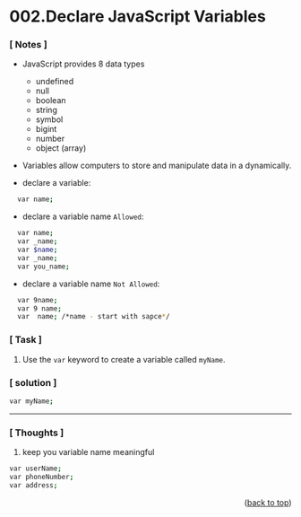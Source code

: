 <a name="topage"></a>

# 002.Declare JavaScript Variables

### [ Notes ]
  * JavaScript provides 8 data types
    * undefined
    * null
    * boolean
    * string
    * symbol
    * bigint
    * number
    * object (array)

  * Variables allow computers to store and manipulate data in a dynamically.

  * declare a variable:
```sh
  var name;
```
* declare a variable name `Allowed`:
```sh
  var name;
  var _name;
  var $name;
  var _name;
  var you_name;
```

* declare a variable name `Not Allowed`:
```sh
  var 9name;
  var 9 name;
  var  name; /*name - start with sapce*/
```


### [ Task ]
  1. Use the `var` keyword to create a variable called `myName`.

### [ solution ]

```sh
var myName;
```

-----

### [ Thoughts ]

  1. keep you variable name meaningful
```sh
var userName;
var phoneNumber;
var address;
```
 
<p align="right">(<a href="#topage">back to top</a>)</p>
<br/>
<br/>
